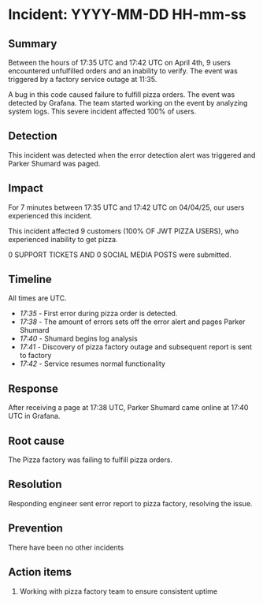 # Incident: YYYY-MM-DD HH-mm-ss

## Summary

Between the hours of 17:35 UTC and 17:42 UTC on April 4th, 9 users encountered unfulfilled orders and an inability to verify. The event was triggered by a factory service outage at 11:35.

A bug in this code caused failure to fulfill pizza orders. The event was detected by Grafana. The team started working on the event by analyzing system logs. This severe incident affected 100% of users.

## Detection

This incident was detected when the error detection alert was triggered and Parker Shumard was paged.


## Impact

For 7 minutes between 17:35 UTC and 17:42 UTC on 04/04/25, our users experienced this incident.

This incident affected 9 customers (100% OF JWT PIZZA USERS), who experienced inability to get pizza.

0 SUPPORT TICKETS AND 0 SOCIAL MEDIA POSTS were submitted.

## Timeline

All times are UTC.

- _17:35_ - First error during pizza order is detected.
- _17:38_ - The amount of errors sets off the error alert and pages Parker Shumard
- _17:40_ - Shumard begins log analysis
- _17:41_ - Discovery of pizza factory outage and subsequent report is sent to factory
- _17:42_ - Service resumes normal functionality



## Response

After receiving a page at 17:38 UTC, Parker Shumard came online at 17:40 UTC in Grafana.

## Root cause

The Pizza factory was failing to fulfill pizza orders. 

## Resolution

Responding engineer sent error report to pizza factory, resolving the issue.

## Prevention

There have been no other incidents

## Action items

1. Working with pizza factory team to ensure consistent uptime
